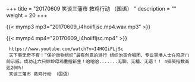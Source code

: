 +++
title = "20170609  笑谈三藩市 救鸡行动 （国语） "
description = ""
weight = 20
+++

{{< mymp3 mp3="20170609_i4hoiifljsc.mp4.wav.mp3" >}}

{{< mymp4 mp4="20170609_i4hoiifljsc.mp4" >}}

     https://www.youtube.com/watch?v=I4HOIiFLjSc 
     天下事无奇不有！“保护动物组织”最有创意的游行 组织治丧合唱团、专业哭墳人士在鸡店门前示威。成功让六只妙龄母鸡重拾新生！哈哈哈.......无聊、无稽、无语！！ n搞笑指数高达200%! 
     笑谈三藩市 救鸡行动 （国语） 
